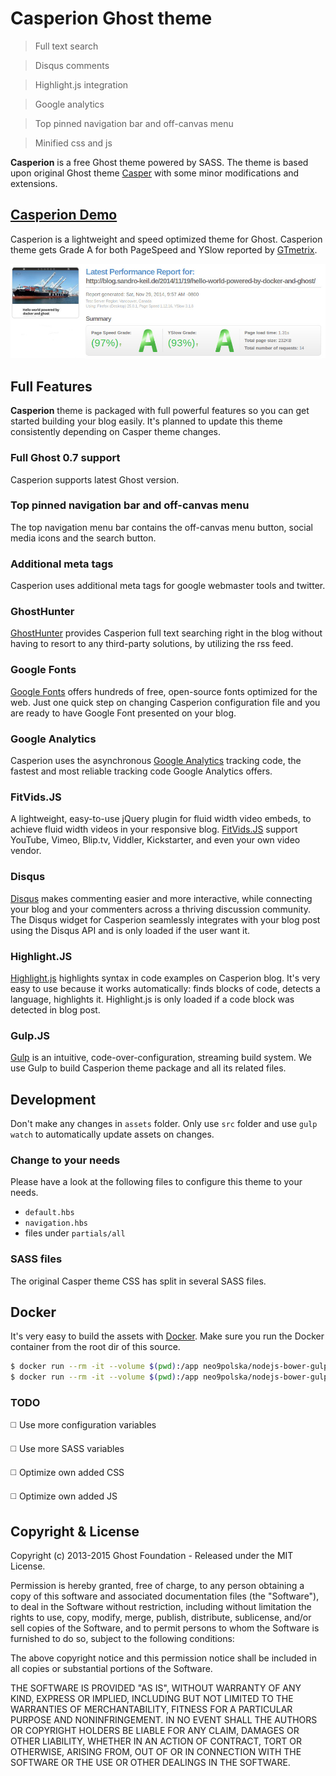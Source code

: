 # Casperion Ghost theme

> Full text search

> Disqus comments

> Highlight.js integration

> Google analytics

> Top pinned navigation bar and off-canvas menu

> Minified css and js

**Casperion** is a free Ghost theme powered by SASS. The theme is based upon original Ghost theme [Casper](https://github.com/TryGhost/Casper) with some minor modifications and extensions.

## [Casperion Demo](https://sandro-keil.de/blog/)

Casperion is a lightweight and speed optimized theme for Ghost. Casperion theme gets Grade A for both PageSpeed and
YSlow reported by [GTmetrix](http://gtmetrix.com).

[![Grade A](docs/casperion_gtmetrix.jpg)](https://sandro-keil.de/blog/ "Blog by Sandro Keil")

## Full Features

**Casperion** theme is packaged with full powerful features so you can get started building your blog easily.
It's planned to update this theme consistently depending on Casper theme changes.

### Full Ghost 0.7 support
Casperion supports latest Ghost version.

### Top pinned navigation bar and off-canvas menu
The top navigation menu bar contains the off-canvas menu button, social media icons and the search button.

### Additional meta tags
Casperion uses additional meta tags for google webmaster tools and twitter.

### GhostHunter
[GhostHunter](https://github.com/i11ume/GhostHunter/) provides Casperion full text searching right in the blog without
having to resort to any third-party solutions, by utilizing the rss feed.

### Google Fonts
[Google Fonts](http://www.google.com/fonts) offers hundreds of free, open-source fonts optimized for the web. Just one
quick step on changing Casperion configuration file and you are ready to have Google Font presented on your blog.

### Google Analytics
Casperion uses the asynchronous [Google Analytics](http://www.google.com/analytics/) tracking code, the fastest and most
reliable tracking code Google Analytics offers.

### FitVids.JS
A lightweight, easy-to-use jQuery plugin for fluid width video embeds, to achieve fluid width videos in your responsive
blog. [FitVids.JS](http://fitvidsjs.com/) support YouTube, Vimeo, Blip.tv, Viddler, Kickstarter, and even your own video vendor.

### Disqus
[Disqus](http://disqus.com/) makes commenting easier and more interactive, while connecting your blog and your
commenters across a thriving discussion community. The Disqus widget for Casperion seamlessly integrates with your blog
post using the Disqus API and is only loaded if the user want it.

### Highlight.JS
[Highlight.js](http://highlightjs.org/) highlights syntax in code examples on Casperion blog. It's very easy to use
because it works automatically: finds blocks of code, detects a language, highlights it. Highlight.js is only loaded if
a code block was detected in blog post.

### Gulp.JS
[Gulp](http://gulpjs.com/) is an intuitive, code-over-configuration, streaming build system. We use Gulp to build
Casperion theme package and all its related files.

## Development
Don't make any changes in `assets` folder. Only use `src` folder and use `gulp watch` to automatically update assets on changes.

### Change to your needs
Please have a look at the following files to configure this theme to your needs.

* `default.hbs`
* `navigation.hbs`
* files under `partials/all`

### SASS files
The original Casper theme CSS has split in several SASS files.

## Docker
It's very easy to build the assets with [Docker](https://www.docker.com/). Make sure you run the Docker container from
the root dir of this source.

```bash
$ docker run --rm -it --volume $(pwd):/app neo9polska/nodejs-bower-gulp npm install
$ docker run --rm -it --volume $(pwd):/app neo9polska/nodejs-bower-gulp gulp
```

### TODO
:white_medium_square: Use more configuration variables

:white_medium_square: Use more SASS variables

:white_medium_square: Optimize own added CSS

:white_medium_square: Optimize own added JS

## Copyright & License

Copyright (c) 2013-2015 Ghost Foundation - Released under the MIT License.

Permission is hereby granted, free of charge, to any person obtaining a copy of this software and associated documentation files (the "Software"), to deal in the Software without restriction, including without limitation the rights to use, copy, modify, merge, publish, distribute, sublicense, and/or sell copies of the Software, and to permit persons to whom the Software is furnished to do so, subject to the following conditions:

The above copyright notice and this permission notice shall be included in all copies or substantial portions of the Software.

THE SOFTWARE IS PROVIDED "AS IS", WITHOUT WARRANTY OF ANY KIND, EXPRESS OR IMPLIED, INCLUDING BUT NOT LIMITED TO THE WARRANTIES OF MERCHANTABILITY, FITNESS FOR A PARTICULAR PURPOSE AND
NONINFRINGEMENT. IN NO EVENT SHALL THE AUTHORS OR COPYRIGHT HOLDERS BE LIABLE FOR ANY CLAIM, DAMAGES OR OTHER LIABILITY, WHETHER IN AN ACTION OF CONTRACT, TORT OR OTHERWISE, ARISING FROM, OUT OF OR IN CONNECTION WITH THE SOFTWARE OR THE USE OR OTHER DEALINGS IN THE SOFTWARE.
